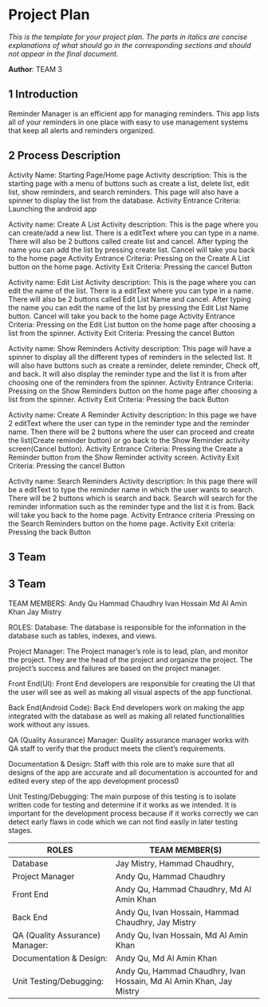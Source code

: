 # Project Plan

*This is the template for your project plan. The parts in italics are concise explanations of what should go in the corresponding sections and should not appear in the final document.*

**Author**: TEAM 3

## 1 Introduction
Reminder Manager is an efficient app for managing reminders. This app lists all of your reminders in one place with easy to use management systems that keep all alerts and reminders organized.

## 2 Process Description
Activity Name: Starting Page/Home page
Activity description: This is the starting page with a menu of buttons such as create a list, delete list, edit list, show reminders, and search reminders. This page will also have a spinner to display the list from the database.
Activity Entrance Criteria: Launching the android app

Activity name: Create A List
Activity description: This is the page where you can create/add a new list. There is a editText where you can type in a name. There will also be 2 buttons called create list and cancel. After typing the name you can add the list by pressing create list. Cancel will take you back to the home page
Activity Entrance Criteria: Pressing on the Create A List button on the home page.
Activity Exit Criteria: Pressing the cancel Button

Activity name: Edit List
Activity description: This is the page where you can edit the name of the list. There is a editText where you can type in a name. There will also be 2 buttons called Edit List Name and cancel. After typing the name you can edit the name of the list by pressing the Edit List Name button. Cancel will take you back to the home page
Activity Entrance Criteria: Pressing on the Edit List button on the home page after choosing a list from the spinner.
Activity Exit Criteria: Pressing the cancel Button

Activity name: Show Reminders
Activity description: This page will have a spinner to display all the different types of reminders in the selected list. It will also have buttons such as create a reminder, delete reminder, Check off, and back. It will also display the reminder type and the list it is from after choosing one of the reminders from the spinner.
Activity Entrance Criteria:  Pressing on the Show Reminders button on the home page after choosing a list from the spinner.
Activity Exit Criteria:  Pressing the back Button

Activity name: Create A Reminder
Activity description: In this page we have 2 editText where the user can type in the reminder type and the reminder name. Then there will be 2 buttons where the user can proceed and create the list(Create reminder button) or go back to the Show Reminder activity screen(Cancel button).
Activity Entrance Criteria: Pressing the Create a Reminder button from the Show Reminder activity screen.
Activity Exit Criteria: Pressing the cancel Button

Activity name: Search Reminders
Activity description: In this page there will be a editText to type the reminder name in which the user wants to search. There will be 2 buttons which is search and back. Search will search for the reminder information such as the reminder type and the list it is from. Back will take you back to the home page.
Activity Entrance criteria :Pressing on the Search Reminders button on the home page.
Activity Exit criteria: Pressing the back Button

## 3 Team
## 3 Team
TEAM MEMBERS:
Andy Qu
Hammad Chaudhry
Ivan Hossain
Md Al Amin Khan
Jay Mistry

ROLES:
Database: The database is responsible for the information in the database such as tables, indexes, and  views.

Project Manager: The Project manager’s role is to lead, plan, and monitor the project. They are the head of the project and organize the project. The project’s success and failures are based on the project manager.

Front End(UI): Front End developers are responsible for creating the UI that the user will see as well as making all visual aspects of the app functional.

Back End(Android Code): Back End developers work on making the app integrated with the database as well as making all related functionalities work without any issues.

QA (Quality Assurance) Manager: Quality assurance manager works with QA staff to verify that the product meets the client’s requirements.

Documentation & Design: Staff with this role are to make sure that all designs of the app are accurate and all documentation is accounted for and edited every step of the app development process0

Unit Testing/Debugging: The main purpose of this testing is to isolate written code for testing and determine if  it works as we intended. It is important for the development process because if it works correctly we can detect early flaws in code which we can not find easily in later testing stages.


ROLES     |TEAM MEMBER(S)
--------	 |------------- 
Database |Jay Mistry, Hammad Chaudhry, 
Project Manager |Andy Qu, Hammad Chaudhry 
Front End |Andy Qu, Hammad Chaudhry, Md Al Amin Khan 
Back End |Andy Qu, Ivan Hossain, Hammad Chaudhry, Jay Mistry 
QA (Quality Assurance) Manager: |Andy Qu, Ivan Hossain, Md Al Amin Khan 
Documentation & Design: |Andy Qu, Md Al Amin Khan 
Unit Testing/Debugging: |Andy Qu, Hammad Chaudhry, Ivan Hossain, Md Al Amin Khan, Jay Mistry 

